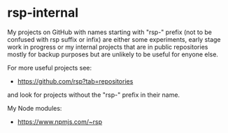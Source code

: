 rsp-internal
============

My projects on GitHub with names starting with "rsp-" prefix
(not to be confused with rsp suffix or infix)
are either some experiments, early stage work in progress or
my internal projects that are in public repositories mostly
for backup purposes but are unlikely to be useful for enyone else.

For more useful projects see:

* https://github.com/rsp?tab=repositories

and look for projects without the "rsp-" prefix in their name.

My Node modules:

* https://www.npmjs.com/~rsp
